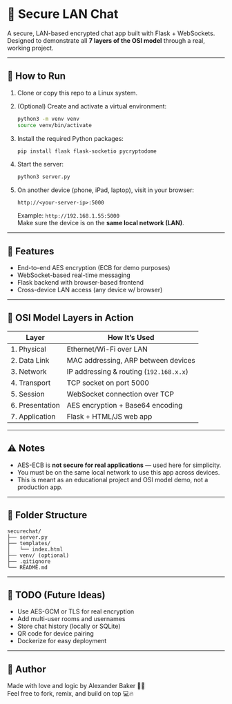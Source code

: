 # 🔐 Secure LAN Chat

A secure, LAN-based encrypted chat app built with Flask + WebSockets.  
Designed to demonstrate all **7 layers of the OSI model** through a real, working project.

---

## 🚀 How to Run

1. Clone or copy this repo to a Linux system.
2. (Optional) Create and activate a virtual environment:
   ```bash
   python3 -m venv venv
   source venv/bin/activate
   ```
3. Install the required Python packages:
   ```bash
   pip install flask flask-socketio pycryptodome
   ```
4. Start the server:
   ```bash
   python3 server.py
   ```

5. On another device (phone, iPad, laptop), visit in your browser:
   ```
   http://<your-server-ip>:5000
   ```
   Example: `http://192.168.1.55:5000`  
   Make sure the device is on the **same local network (LAN)**.

---

## 💬 Features

- End-to-end AES encryption (ECB for demo purposes)
- WebSocket-based real-time messaging
- Flask backend with browser-based frontend
- Cross-device LAN access (any device w/ browser)

---

## 🧠 OSI Model Layers in Action

| Layer | How It’s Used |
|-------|---------------|
| 1. Physical     | Ethernet/Wi-Fi over LAN |
| 2. Data Link    | MAC addressing, ARP between devices |
| 3. Network      | IP addressing & routing (`192.168.x.x`) |
| 4. Transport    | TCP socket on port 5000 |
| 5. Session      | WebSocket connection over TCP |
| 6. Presentation | AES encryption + Base64 encoding |
| 7. Application  | Flask + HTML/JS web app |

---

## ⚠️ Notes

- AES-ECB is **not secure for real applications** — used here for simplicity.
- You must be on the same local network to use this app across devices.
- This is meant as an educational project and OSI model demo, not a production app.

---

## 📁 Folder Structure

```
securechat/
├── server.py
├── templates/
│   └── index.html
├── venv/ (optional)
├── .gitignore
└── README.md
```

---

## 🔧 TODO (Future Ideas)

- Use AES-GCM or TLS for real encryption
- Add multi-user rooms and usernames
- Store chat history (locally or SQLite)
- QR code for device pairing
- Dockerize for easy deployment

---

## 🧠 Author

Made with love and logic by Alexander Baker 🧠✨  
Feel free to fork, remix, and build on top 💻🔥
